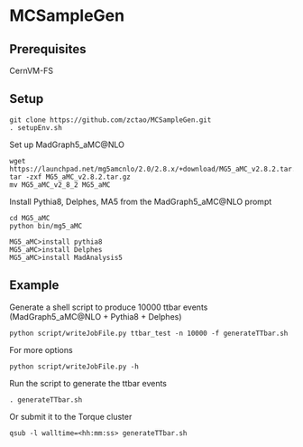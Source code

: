 # MCSampleGen

## Prerequisites

CernVM-FS

## Setup 

    git clone https://github.com/zctao/MCSampleGen.git
    . setupEnv.sh 
    
Set up MadGraph5_aMC@NLO

    wget https://launchpad.net/mg5amcnlo/2.0/2.8.x/+download/MG5_aMC_v2.8.2.tar.gz
    tar -zxf MG5_aMC_v2.8.2.tar.gz
    mv MG5_aMC_v2_8_2 MG5_aMC
    
Install Pythia8, Delphes, MA5 from the MadGraph5_aMC@NLO prompt

    cd MG5_aMC
    python bin/mg5_aMC
    
    MG5_aMC>install pythia8
    MG5_aMC>install Delphes
    MG5_aMC>install MadAnalysis5
    
## Example

Generate a shell script to produce 10000 ttbar events (MadGraph5_aMC@NLO + Pythia8 + Delphes)

    python script/writeJobFile.py ttbar_test -n 10000 -f generateTTbar.sh
    
For more options

    python script/writeJobFile.py -h

Run the script to generate the ttbar events

    . generateTTbar.sh
    
Or submit it to the Torque cluster

    qsub -l walltime=<hh:mm:ss> generateTTbar.sh